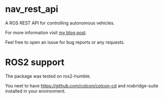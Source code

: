 # nav_rest_api
A ROS REST API for controlling autonomous vehicles.

For more information visit [my blog post](https://cumaozavci.github.io/nodejs/rest/2021/04/08/ros_navigation_rest_api.html).

Feel free to open an issue for bug reports or any requests.


# ROS2 support 
The package was tested on ros2-humble.

You neet to have https://github.com/colcon/colcon-cd and rosbridge-suite installed in your environment.